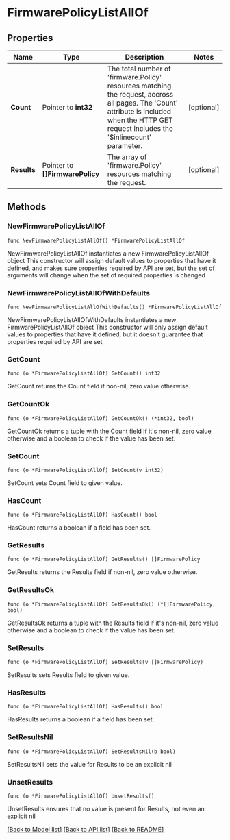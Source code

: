 # FirmwarePolicyListAllOf

## Properties

Name | Type | Description | Notes
------------ | ------------- | ------------- | -------------
**Count** | Pointer to **int32** | The total number of &#39;firmware.Policy&#39; resources matching the request, accross all pages. The &#39;Count&#39; attribute is included when the HTTP GET request includes the &#39;$inlinecount&#39; parameter. | [optional] 
**Results** | Pointer to [**[]FirmwarePolicy**](FirmwarePolicy.md) | The array of &#39;firmware.Policy&#39; resources matching the request. | [optional] 

## Methods

### NewFirmwarePolicyListAllOf

`func NewFirmwarePolicyListAllOf() *FirmwarePolicyListAllOf`

NewFirmwarePolicyListAllOf instantiates a new FirmwarePolicyListAllOf object
This constructor will assign default values to properties that have it defined,
and makes sure properties required by API are set, but the set of arguments
will change when the set of required properties is changed

### NewFirmwarePolicyListAllOfWithDefaults

`func NewFirmwarePolicyListAllOfWithDefaults() *FirmwarePolicyListAllOf`

NewFirmwarePolicyListAllOfWithDefaults instantiates a new FirmwarePolicyListAllOf object
This constructor will only assign default values to properties that have it defined,
but it doesn't guarantee that properties required by API are set

### GetCount

`func (o *FirmwarePolicyListAllOf) GetCount() int32`

GetCount returns the Count field if non-nil, zero value otherwise.

### GetCountOk

`func (o *FirmwarePolicyListAllOf) GetCountOk() (*int32, bool)`

GetCountOk returns a tuple with the Count field if it's non-nil, zero value otherwise
and a boolean to check if the value has been set.

### SetCount

`func (o *FirmwarePolicyListAllOf) SetCount(v int32)`

SetCount sets Count field to given value.

### HasCount

`func (o *FirmwarePolicyListAllOf) HasCount() bool`

HasCount returns a boolean if a field has been set.

### GetResults

`func (o *FirmwarePolicyListAllOf) GetResults() []FirmwarePolicy`

GetResults returns the Results field if non-nil, zero value otherwise.

### GetResultsOk

`func (o *FirmwarePolicyListAllOf) GetResultsOk() (*[]FirmwarePolicy, bool)`

GetResultsOk returns a tuple with the Results field if it's non-nil, zero value otherwise
and a boolean to check if the value has been set.

### SetResults

`func (o *FirmwarePolicyListAllOf) SetResults(v []FirmwarePolicy)`

SetResults sets Results field to given value.

### HasResults

`func (o *FirmwarePolicyListAllOf) HasResults() bool`

HasResults returns a boolean if a field has been set.

### SetResultsNil

`func (o *FirmwarePolicyListAllOf) SetResultsNil(b bool)`

 SetResultsNil sets the value for Results to be an explicit nil

### UnsetResults
`func (o *FirmwarePolicyListAllOf) UnsetResults()`

UnsetResults ensures that no value is present for Results, not even an explicit nil

[[Back to Model list]](../README.md#documentation-for-models) [[Back to API list]](../README.md#documentation-for-api-endpoints) [[Back to README]](../README.md)


